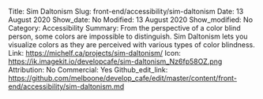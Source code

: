 Title: Sim Daltonism
Slug: front-end/accessibility/sim-daltonism
Date: 13 August 2020
Show_date: No
Modified: 13 August 2020
Show_modified: No
Category: Accessibility
Summary: From the perspective of a color blind person, some colors are impossible to distinguish. Sim Daltonism lets you visualize colors as they are perceived with various types of color blindness.
Link: https://michelf.ca/projects/sim-daltonism/
Icon: https://ik.imagekit.io/developcafe/sim-daltonism_Nz6fp58OZ.png
Attribution: No
Commercial: Yes
Github_edit_link: https://github.com/melboone/develop_cafe/edit/master/content/front-end/accessibility/sim-daltonism.md